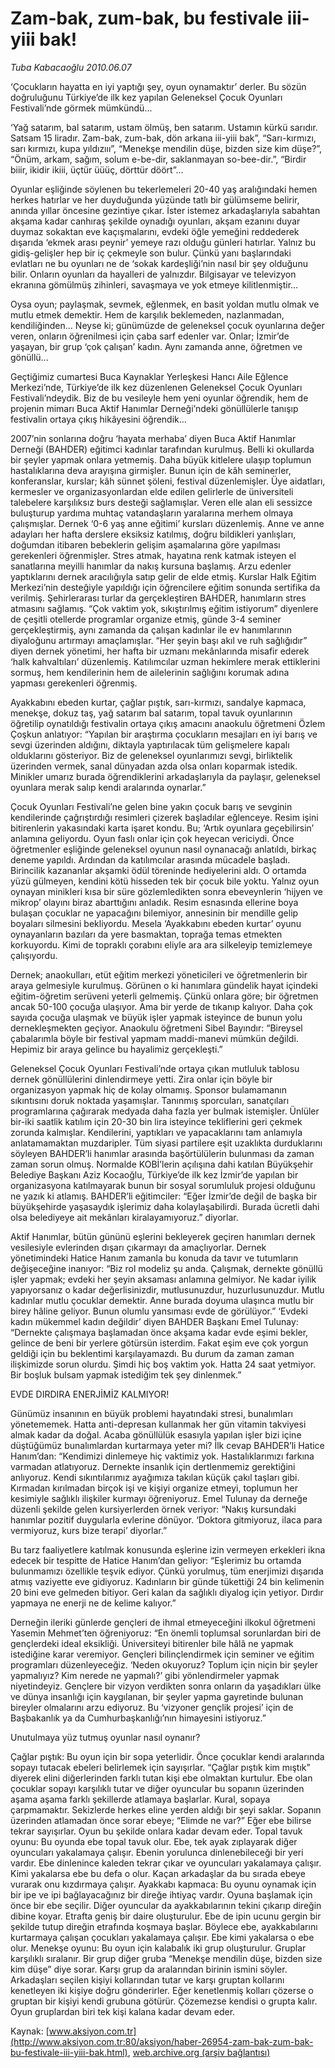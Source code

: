 # Zam-bak, zum-bak, bu festivale iii-yiii bak!

*Tuba Kabacaoğlu 2010.06.07*

<font class="agenda2NewsSpot">
 ‘Çocukların hayatta en iyi yaptığı şey, oyun oynamaktır’ derler. Bu sözün doğruluğunu Türkiye’de ilk kez yapılan Geleneksel Çocuk Oyunları Festivali’nde görmek mümkündü...
 <span>
 </span>
</font>
<font class="newsDetail">
 <p>
  <p class="MsoNormal">
   ‘Yağ satarım, bal satarım, ustam ölmüş, ben satarım. Ustamın kürkü sarıdır. Satsam 15 liradır. Zam-bak, zum-bak, dön arkana iii-yiii bak”, “Sarı-kırmızı, sarı kırmızı, kupa yıldızııı”, “Menekşe mendilin düşe, bizden size kim düşe?”, “Önüm, arkam, sağım, solum e-be-dir, saklanmayan so-bee-dir.”, “Birdir biiir, ikidir ikiii, üçtür üüüç, dörttür döört”…
  </p>
  <p class="MsoNormal">
   Oyunlar eşliğinde söylenen bu tekerlemeleri 20-40 yaş aralığındaki hemen herkes hatırlar ve her duyduğunda yüzünde tatlı bir gülümseme belirir, anında yıllar öncesine gezintiye çıkar. İster istemez arkadaşlarıyla sabahtan akşama kadar canhıraş şekilde oynadığı oyunları, akşam ezanını duyar duymaz sokaktan eve kaçışmalarını, evdeki öğle yemeğini reddederek dışarıda ‘ekmek arası peynir’ yemeye razı olduğu günleri hatırlar. Yalnız bu gidiş-gelişler hep bir iç çekmeyle son bulur. Çünkü yanı başlarındaki evlatları ne bu oyunları ne de ‘sokak kardeşliği’nin nasıl bir şey olduğunu bilir. Onların oyunları da hayalleri de yalnızdır. Bilgisayar ve televizyon ekranına gömülmüş zihinleri, savaşmaya ve yok etmeye kilitlenmiştir…
  </p>
  <p class="MsoNormal">
   Oysa oyun; paylaşmak, sevmek, eğlenmek, en basit yoldan mutlu olmak ve mutlu etmek demektir. Hem de karşılık beklemeden, nazlanmadan, kendiliğinden… Neyse ki; günümüzde de geleneksel çocuk oyunlarına değer veren, onların öğrenilmesi için çaba sarf edenler var. Onlar; İzmir’de yaşayan, bir grup ‘çok çalışan’ kadın. Aynı zamanda anne, öğretmen ve gönüllü...
  </p>
  <p class="MsoNormal">
   Geçtiğimiz cumartesi Buca Kaynaklar Yerleşkesi Hancı Aile Eğlence Merkezi’nde, Türkiye’de ilk kez düzenlenen Geleneksel Çocuk Oyunları Festivali’ndeydik. Biz de bu vesileyle hem yeni oyunlar öğrendik, hem de projenin mimarı Buca Aktif Hanımlar Derneği’ndeki gönüllülerle tanışıp festivalin ortaya çıkış hikâyesini öğrendik…
  </p>
  <p class="MsoNormal">
   2007’nin sonlarına doğru ‘hayata merhaba’ diyen Buca Aktif Hanımlar Derneği (BAHDER) eğitimci kadınlar tarafından kurulmuş. Belli ki okullarda bir şeyler yapmak onlara yetmemiş. Daha büyük kitlelere ulaşıp toplumun hastalıklarına deva arayışına girmişler. Bunun için de kâh seminerler, konferanslar, kurslar; kâh sünnet şöleni, festival düzenlemişler. Üye aidatları, kermesler ve organizasyonlardan elde edilen gelirlerle de üniversiteli talebelere karşılıksız burs desteği sağlamışlar. Veren elle alan eli sessizce buluşturup yardıma muhtaç vatandaşların yaralarına merhem olmaya çalışmışlar. Dernek ‘0-6 yaş anne eğitimi’ kursları düzenlemiş. Anne ve anne adayları her hafta derslere eksiksiz katılmış, doğru bildikleri yanlışları, doğumdan itibaren bebeklerin gelişim aşamalarına göre yapılması gerekenleri öğrenmişler. Stres atmak, hayatına renk katmak isteyen el sanatlarına meyilli hanımlar da nakış kursuna başlamış. Arzu edenler yaptıklarını dernek aracılığıyla satıp gelir de elde etmiş. Kurslar Halk Eğitim Merkezi’nin desteğiyle yapıldığı için öğrencilere eğitim sonunda sertifika da verilmiş. Şehirlerarası turlar da gerçekleştiren BAHDER, hanımların stres atmasını sağlamış. “Çok vaktim yok, sıkıştırılmış eğitim istiyorum” diyenlere de çeşitli otellerde programlar organize etmiş, günde 3-4 seminer gerçekleştirmiş, aynı zamanda da çalışan kadınlar ile ev hanımlarının diyaloğunu artırmayı amaçlamışlar. “Her şeyin başı akıl ve ruh sağlığıdır” diyen dernek yönetimi, her hafta bir uzmanı mekânlarında misafir ederek ‘halk kahvaltıları’ düzenlemiş. Katılımcılar uzman hekimlere merak ettiklerini sormuş, hem kendilerinin hem de ailelerinin sağlığını korumak adına yapması gerekenleri öğrenmiş.
  </p>
  <p class="MsoNormal">
   Ayakkabını ebeden kurtar, çağlar pıştık, sarı-kırmızı, sandalye kapmaca, menekşe, dokuz taş, yağ satarım bal satarım, topal tavuk oyunlarının öğretilip oynatıldığı festivalin ortaya çıkış amacını anaokulu öğretmeni Özlem Çoşkun anlatıyor: “Yapılan bir araştırma çocukların mesajları en iyi barış ve sevgi üzerinden aldığını, diktayla yaptırılacak tüm gelişmelere kapalı olduklarını gösteriyor. Biz de geleneksel oyunlarımızı sevgi, birliktelik üzerinden vermek, sanal dünyadan azda olsa onları koparmak istedik. Minikler umarız burada öğrendiklerini arkadaşlarıyla da paylaşır, geleneksel oyunlara merak salıp kendi aralarında oynarlar.”
  </p>
  <p class="MsoNormal">
   Çocuk Oyunları Festivali’ne gelen bine yakın çocuk barış ve sevginin kendilerinde çağrıştırdığı resimleri çizerek başladılar eğlenceye. Resim işini bitirenlerin yakasındaki karta işaret kondu. Bu; ‘Artık oyunlara geçebilirsin’ anlamına geliyordu. Oyun faslı onlar için çok heyecan vericiydi. Önce öğretmenler eşliğinde geleneksel oyunun nasıl oynanacağı anlatıldı, birkaç deneme yapıldı. Ardından da katılımcılar arasında mücadele başladı. Birincilik kazananlar akşamki ödül töreninde hediyelerini aldı. O ortamda yüzü gülmeyen, kendini kötü hisseden tek bir çocuk bile yoktu. Yalnız oyun oynayan minikleri kısa bir süre gözlemledikten sonra ebeveynlerin ‘hijyen ve mikrop’ olayını biraz abarttığını anladık. Resim esnasında ellerine boya bulaşan çocuklar ne yapacağını bilemiyor, annesinin bir mendille gelip boyaları silmesini bekliyordu. Mesela ‘Ayakkabını ebeden kurtar’ oyunu oynayanların bazıları da yere basmaktan, toprağa temas etmekten korkuyordu. Kimi de topraklı çorabını eliyle ara ara silkeleyip temizlemeye çalışıyordu.
   <span>
   </span>
  </p>
  <p class="MsoNormal">
   Dernek; anaokulları, etüt eğitim merkezi yöneticileri ve öğretmenlerin bir araya gelmesiyle kurulmuş. Görünen o ki hanımlara gündelik hayat içindeki eğitim-öğretim serüveni yeterli gelmemiş. Çünkü onlara göre; bir öğretmen ancak 50-100 çocuğa ulaşıyor. Ama bir yerde de tıkanıp kalıyor. Daha çok sayıda çocuğa ulaşmak ve büyük işler yapmak isteyince de bunun yolu dernekleşmekten geçiyor. Anaokulu öğretmeni Sibel Bayındır: “Bireysel çabalarımla böyle bir festival yapmam maddi-manevi mümkün değildi. Hepimiz bir araya gelince bu hayalimiz gerçekleşti.”
  </p>
  <p class="MsoNormal">
   Geleneksel Çocuk Oyunları Festivali’nde ortaya çıkan mutluluk tablosu dernek gönüllülerini dinlendirmeye yetti. Zira onlar için böyle bir organizasyon yapmak hiç de kolay olmamış. Sponsor bulamamanın sıkıntısını doruk noktada yaşamışlar. Tanınmış sporcuları, sanatçıları programlarına çağırarak medyada daha fazla yer bulmak istemişler. Ünlüler bir-iki saatlik katılım için 20-30 bin lira isteyince tekliflerini geri çekmek zorunda kalmışlar. Kendilerini, yaptıkları ve yapacaklarını tam anlamıyla anlatamamaktan muzdaripler. Tüm siyasi partilere eşit uzaklıkta durduklarını söyleyen BAHDER’li hanımlar arasında başörtülülerin bulunması da zaman zaman sorun olmuş. Normalde KOBİ’lerin açılışına dahi katılan Büyükşehir Belediye Başkanı Aziz Kocaoğlu, Türkiye’de ilk kez İzmir’de yapılan bir organizasyona katılmayarak bunun bir sosyal sorumluluk projesi olduğunu ne yazık ki atlamış. BAHDER’li eğitimciler: “Eğer İzmir’de değil de başka bir büyükşehirde yaşasaydık işlerimiz daha kolaylaşabilirdi. Burada ücretli dahi olsa belediyeye ait mekânları kiralayamıyoruz.” diyorlar.
  </p>
  <p class="MsoNormal">
   Aktif Hanımlar, bütün gününü eşlerini bekleyerek geçiren hanımları dernek vesilesiyle evlerinden dışarı çıkarmayı da amaçlıyorlar. Dernek yönetimindeki Hatice Hanım zamanla bu konuda da tavır ve tutumların değişeceğine inanıyor: “Biz rol modeliz şu anda. Çalışmak, dernekte gönüllü işler yapmak; evdeki her şeyin aksaması anlamına gelmiyor. Ne kadar iyilik yapıyorsanız o kadar değerlisinizdir, mutlusunuzdur, huzurlusunuzdur. Mutlu kadınlar mutlu çocuklar demektir. Anne burada doyuma ulaşınca mutlu bir birey hâline geliyor. Bunun olumlu yansıması evde de görülüyor.” ‘Evdeki kadın mükemmel kadın değildir’ diyen BAHDER Başkanı Emel Tulunay: “Dernekte çalışmaya başlamadan önce akşama kadar evde eşimi bekler, gelince de beni bir yerlere götürsün isterdim. Fakat eşim eve çok yorgun geldiği için bu beklentimi karşılayamazdı. Bu durum da zaman zaman ilişkimizde sorun olurdu. Şimdi hiç boş vaktim yok. Hatta 24 saat yetmiyor. Bir boşluk bulsam yapmak istediğim tek şey dinlenmek.”
  </p>
  <p class="MsoNormal">
   EVDE DIRDIRA ENERJİMİZ KALMIYOR!
  </p>
  <p class="MsoNormal">
   Günümüz insanının en büyük problemi hayatındaki stresi, bunalımları yönetememek. Hatta anti-depresan kullanmak her gün vitamin takviyesi almak kadar da doğal. Acaba gönüllülük esasıyla yapılan işler bizi içine düştüğümüz bunalımlardan kurtarmaya yeter mi? İlk cevap BAHDER’li Hatice Hanım’dan: “Kendimizi dinlemeye hiç vaktimiz yok. Hastalıklarımızı farkına varmadan atlatıyoruz. Dernekte insanlık için dertlenmemiz gerektiğini anlıyoruz. Kendi sıkıntılarımız ayağımıza takılan küçük çakıl taşları gibi. Kırmadan kırılmadan birçok işi ve kişiyi organize etmeyi, toplumun her kesimiyle sağlıklı ilişkiler kurmayı öğreniyoruz. Emel Tulunay da derneğe düzenli şekilde gelen kursiyerlerden örnek veriyor: “Nakış kursundaki hanımlar pozitif duygularla evlerine dönüyor. ‘Doktora gitmiyoruz, ilaca para vermiyoruz, kurs bize terapi’ diyorlar.”
  </p>
  <p class="MsoNormal">
   Bu tarz faaliyetlere katılmak konusunda eşlerine izin vermeyen erkekleri ikna edecek bir tespitte de Hatice Hanım’dan geliyor: “Eşlerimiz bu ortamda bulunmamızı özellikle teşvik ediyor. Çünkü yorulmuş, tüm enerjimizi dışarıda atmış vaziyette eve gidiyoruz. Kadınların bir günde tükettiği 24 bin kelimenin 20 bini eve gelmeden bitiyor. Geri kalan da sağlıklı diyalog için yetiyor. Dırdır yapmaya ne enerji ne de kelime kalıyor.”
   <span>
   </span>
  </p>
  <p class="MsoNormal">
   Derneğin ileriki günlerde gençleri de ihmal etmeyeceğini ilkokul öğretmeni Yasemin Mehmet’ten öğreniyoruz: “En önemli toplumsal sorunlardan biri de gençlerdeki ideal eksikliği. Üniversiteyi bitirenler bile hâlâ ne yapmak istediğine karar veremiyor. Gençleri bilinçlendirmek için seminer ve eğitim programları düzenleyeceğiz. ‘Neden okuyoruz? Toplum için niçin bir şeyler yapmalıyız? Kim nerede ne yapmalı?’ gibi yönlendirmeler yapmak niyetindeyiz. Gençlere bir vizyon verdikten sonra onların da yaşadıkları ülke ve dünya insanlığı için kaygılanan, bir şeyler yapma gayretinde bulunan bireyler olmalarını arzu ediyoruz. Bu ‘vizyoner gençlik projesi’ için de Başbakanlık ya da Cumhurbaşkanlığı’nın himayesini istiyoruz.”
   <span>
   </span>
  </p>
  <p class="MsoNormal">
   <span>
   </span>
  </p>
  <p class="MsoNormal">
   Unutulmaya yüz tutmuş oyunlar nasıl oynanır?
  </p>
  <p class="MsoNormal">
   Çağlar pıştık: Bu oyun için bir sopa yeterlidir. Önce çocuklar kendi aralarında sopayı tutacak ebeleri belirlemek için sayışırlar. “Çağlar pıştık kim mıştık” diyerek elini diğerlerinden farklı tutan kişi ebe olmaktan kurtulur. Ebe olan çocuklar sopayı karşılıklı tutar ve diğer oyuncular bu sopanın üzerinden aşama aşama farklı şekillerde atlamaya başlarlar. Kural, sopaya çarpmamaktır. Sekizlerde herkes eline yerden aldığı bir şeyi saklar. Sopanın üzerinden atlamadan önce sorar ebeye; “Elimde ne var?” Eğer ebe bilirse tekrar sayışırlar. Oyun bu şekilde onlara kadar devam eder. Topal tavuk oyunu: Bu oyunda ebe topal tavuk olur. Ebe, tek ayak zıplayarak diğer oyuncuları yakalamaya çalışır. Ebenin yorulunca dinlenebileceği bir yeri vardır. Ebe dinlenince kaleden tekrar çıkar ve oyuncuları yakalamaya çalışır. Kimi yakalarsa ebe bu defa o olur. Kaçan arkadaşlar da bu sırada ebeye vurarak onu kızdırmaya çalışır. Ayakkabı kapmaca: Bu oyunu oynamak için bir ipe ve ipi bağlayacağınız bir direğe ihtiyaç vardır. Oyuna başlamak için önce bir ebe seçilir. Diğer oyuncular da ayakkabılarının tekini çıkarıp direğin dibine koyar. Etrafta geniş bir daire oluşturulur. Ebe de ipin ucunu gergin bir şekilde tutup direğin etrafında koşmaya başlar. Böylece ebe, ayakkabılarını kurtarmaya çalışan çocukları yakalamaya çalışır. Ebe kimi yakalarsa o ebe olur. Menekşe oyunu: Bu oyun için kalabalık iki grup oluşturulur. Gruplar karşılıklı sıralanır. Bir grup diğer gruba “Menekşe mendilin düşe, bizden size kim düşe” diye sorar. Karşı grup da aralarından birinin ismini söyler. Arkadaşları seçilen kişiyi kollarından tutar ve karşı gruptan kollarını kenetleyen iki kişiye doğru gönderirler. Eğer kenetlenmiş kolları çözerse o gruptan bir kişiyi kendi grubuna götürür. Çözemezse kendisi o grupta kalır. Oyun gruplardan biri tek kişi kalana kadar devam eder.
  </p>
 </p>
</font>

Kaynak: [www.aksiyon.com.tr](http://www.aksiyon.com.tr:80/aksiyon/haber-26954-zam-bak-zum-bak-bu-festivale-iii-yiii-bak.html), [web.archive.org (arşiv bağlantısı)](http://web.archive.org/web/20100612172311/http://www.aksiyon.com.tr:80/aksiyon/haber-26954-zam-bak-zum-bak-bu-festivale-iii-yiii-bak.html)
